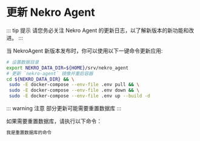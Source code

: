 # 更新 Nekro Agent

::: tip 提示
请您务必关注 Nekro Agent 的更新日志，以了解新版本的新功能和改进。
:::

当 NekroAgent 新版本发布时，你可以使用以下一键命令更新应用:
```bash
# 设置数据目录
export NEKRO_DATA_DIR=${HOME}/srv/nekro_agent
# 更新 `nekro-agent` 镜像并重启容器
cd ${NEKRO_DATA_DIR} && \
 sudo -E docker-compose --env-file .env pull && \
 sudo -E docker-compose --env-file .env down && \
 sudo -E docker-compose --env-file .env up --build -d
```

::: warning 注意
部分更新可能需要重置数据库
:::

如果需要重置数据库，请执行以下命令：

```bash
我是重置数据库的命令
```